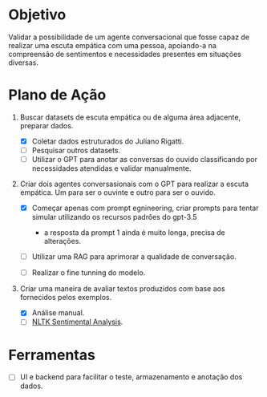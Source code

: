 # Objetivo

Validar a possibilidade de um agente conversacional que fosse capaz de realizar uma escuta empática com uma pessoa, apoiando-a na compreensão de sentimentos e necessidades presentes em situações diversas.

# Plano de Ação

1. Buscar datasets de escuta empática ou de alguma área adjacente, preparar dados.

    - [x] Coletar dados estruturados do Juliano Rigatti.
    - [ ] Pesquisar outros datasets.
    - [ ] Utilizar o GPT para anotar as conversas do ouvido classificando por necessidades atendidas e validar manualmente.

2. Criar dois agentes conversasionais com o GPT para realizar a escuta empática. Um para ser o ouvinte e outro para ser o ouvido.

    - [x] Começar apenas com prompt egnineering, criar prompts para tentar simular utilizando os recursos padrões do gpt-3.5
        - a resposta da prompt 1 ainda é muito longa, precisa de alterações.

    - [ ] Utilizar uma RAG para aprimorar a qualidade de conversação.
    - [ ] Realizar o fine tunning do modelo.

3. Criar uma maneira de avaliar textos produzidos com base aos fornecidos pelos exemplos.

    - [x] Análise manual.
    - [ ] [NLTK Sentimental Analysis](https://www.nltk.org/howto/sentiment.html).

# Ferramentas

- [ ] UI e backend para facilitar o teste, armazenamento e anotação dos dados.